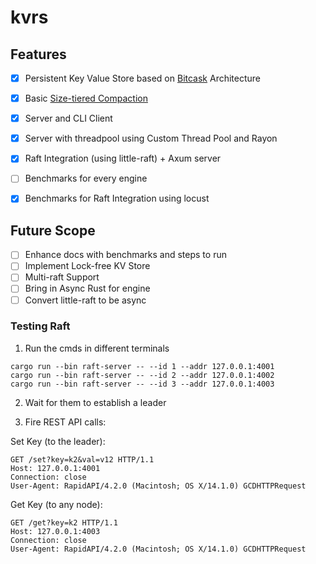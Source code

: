 # kvrs


## Features 

- [x] Persistent Key Value Store based on [Bitcask](https://riak.com/assets/bitcask-intro.pdf) Architecture
- [x] Basic [Size-tiered Compaction](https://opensource.docs.scylladb.com/stable/kb/compaction.html#size-tiered-compaction-strategy-stcs)
- [x] Server and CLI Client 
- [x] Server with threadpool using Custom Thread Pool and Rayon
- [x] Raft Integration (using little-raft) + Axum server
- [ ] Benchmarks for every engine
- [x] Benchmarks for Raft Integration using locust


## Future Scope

- [ ] Enhance docs with benchmarks and steps to run
- [ ] Implement Lock-free KV Store
- [ ] Multi-raft Support
- [ ] Bring in Async Rust for engine
- [ ] Convert little-raft to be async

### Testing Raft 

1. Run the cmds in different terminals
```
cargo run --bin raft-server -- --id 1 --addr 127.0.0.1:4001
cargo run --bin raft-server -- --id 2 --addr 127.0.0.1:4002
cargo run --bin raft-server -- --id 3 --addr 127.0.0.1:4003
```

2. Wait for them to establish a leader

3. Fire REST API calls:

Set Key (to the leader):
```curl
GET /set?key=k2&val=v12 HTTP/1.1
Host: 127.0.0.1:4001
Connection: close
User-Agent: RapidAPI/4.2.0 (Macintosh; OS X/14.1.0) GCDHTTPRequest
```

Get Key (to any node):
```curl
GET /get?key=k2 HTTP/1.1
Host: 127.0.0.1:4003
Connection: close
User-Agent: RapidAPI/4.2.0 (Macintosh; OS X/14.1.0) GCDHTTPRequest
```
